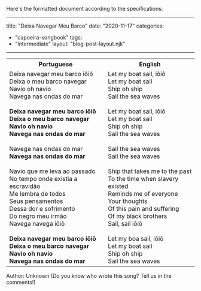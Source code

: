 Here's the formatted document according to the specifications:

---
title: "Deixa Navegar Meu Barco"
date: "2020-11-17"
categories: 
  - "capoeira-songbook"
tags: 
  - "intermediate"
layout: "blog-post-layout.njk"
---

<table class="capoeira-table">
    <tr class="header-row">
        <th>Portuguese</th>
        <th>English</th>
    </tr>
    <tr>
        <td>Deixa navegar meu barco iôiô<br>
        Deixa o meu barco navegar<br>
        Navio oh navio<br>
        Navega nas ondas do mar<br>
        <br>
        <strong>Deixa navegar meu barco iôiô<br>
        Deixa o meu barco navegar<br>
        Navio oh navio<br>
        Navega nas ondas do mar</strong><br>
        <br>
        Navega nas ondas do mar<br>
        <strong>Navega nas ondas do mar</strong><br>
        <br>
        Navio que me leva ao passado<br>
        No tempo onde existia a escravidão<br>
        Me lembra de todos<br>
        Seus pensamentos<br>
        Dessa dor e sofrimento<br>
        Do negro meu irmão<br>
        Navega navega iôiô<br>
        <br>
        <strong>Deixa navegar meu barco iôiô<br>
        Deixa o meu barco navegar<br>
        Navio oh navio<br>
        Navega nas ondas do mar</strong></td>
        <td>Let my boat sail, iôiô<br>
        Let my boat sail<br>
        Ship oh ship<br>
        Sail the sea waves<br>
        <br>
        Let my boat sail, iôiô<br>
        Let my boat sail<br>
        Ship oh ship<br>
        Sail the sea waves<br>
        <br>
        Sail the sea waves<br>
        Sail the sea waves<br>
        <br>
        Ship that takes me to the past<br>
        To the time when slavery existed<br>
        Reminds me of everyone<br>
        Your thoughts<br>
        Of this pain and suffering<br>
        Of my black brothers<br>
        Sail, sail iôiô<br>
        <br>
        Let my boa sail, iôiô<br>
        Let my boat sail<br>
        Ship oh ship<br>
        Sail the sea waves</td>
    </tr>
</table>

<figcaption>
Author: Unknown (Do you know who wrote this song? Tell us in the comments!)
</figcaption>